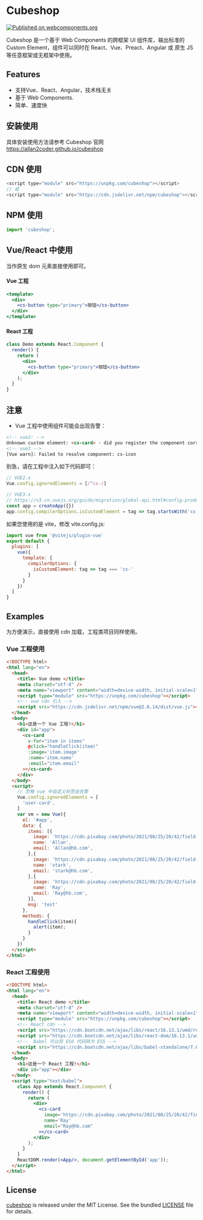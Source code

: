 # Cubeshop

[![Published on webcomponents.org](https://img.shields.io/badge/webcomponents.org-published-blue.svg)](https://www.webcomponents.org/element/owner/my-element)

Cubeshop 是一个基于 Web Components 的跨框架 UI 组件库，输出标准的 Custom Element，组件可以同时在 React、Vue、Preact、Angular 或 原生 JS 等任意框架或无框架中使用。

## Features

- 支持Vue、React、Angular，技术栈无关
- 基于 Web Components.
- 简单、速度快


## 安装使用

具体安装使用方法请参考 Cubeshop 官网 https://allan2coder.github.io/cubeshop

## CDN 使用

```js
<script type="module" src="https://unpkg.com/cubeshop"></script>
// 或
<script type="module" src="https://cdn.jsdelivr.net/npm/cubeshop"></script>
```

## NPM 使用

```js
import 'cubeshop';
```

## Vue/React 中使用

当作原生 dom 元素直接使用即可。

#### Vue 工程

```jsx
<template>
  <div>
    <cs-button type="primary">按钮</cs-button>
  </div>
</template>
```
#### React 工程

```jsx
class Demo extends React.Component {
  render() {
    return (
      <div>
        <cs-button type="primary">按钮</cs-button>
      </div>
    );
  }
}
```

##  注意

- Vue 工程中使用组件可能会出现告警：

```html
<!-- vue2: -->
Unknown custom element: <cs-card> - did you register the component correctly? For recursive components, make sure to provide the "name" option.
<!-- vue3 -->
[Vue warn]: Failed to resolve component: cs-icon 
```

别急，请在工程中注入如下代码即可：

```js
// VUE2.x
Vue.config.ignoredElements = [/^cs-/]

// VUE3.x
// https://v3.cn.vuejs.org/guide/migration/global-api.html#config-productiontip-%E7%A7%BB%E9%99%A4
const app = createApp({})
app.config.compilerOptions.isCustomElement = tag => tag.startsWith('cs-')
```

如果您使用的是 vite，修改 vite.config.js:

```js
import vue from '@vitejs/plugin-vue'
export default {
  plugins: [
    vue({
      template: {
        compilerOptions: {
          isCustomElement: tag => tag === 'cs-'
        }
      }
    })
  ]
}
```

## Examples

为方便演示，直接使用 cdn 加载，工程类项目同样使用。

### Vue 工程使用
```html
<!DOCTYPE html>
<html lang="en">
  <head>
    <title> Vue demo </title>
    <meta charset="utf-8" />
    <meta name="viewport" content="width=device-width, initial-scale=1" />
    <script type="module" src="https://unpkg.com/cubeshop"></script>
    <!-- vue cdn 引入 -->
    <script src="https://cdn.jsdelivr.net/npm/vue@2.6.14/dist/vue.js"></script>
  </head>
  <body>
    <h1>这是一个 Vue 工程!</h1>
    <div id="app">
      <cs-card
        v-for="item in items"
        @click="handleClick(item)"
        :image='item.image'
        :name='item.name'
        :email="item.email"
      ></cs-card>
    </div>
  </body>
  <script>
    // 忽略 vue 中自定义标签会告警
    Vue.config.ignoredElements = [
      'user-card',
    ]
    var vm = new Vue({
      el: '#app',
      data: {
        items: [{
          image: 'https://cdn.pixabay.com/photo/2021/08/25/20/42/field-6574455_960_720.jpg',
          name: 'Allan',
          email: 'Allan@hb.com',
        },{
          image: 'https://cdn.pixabay.com/photo/2021/08/25/20/42/field-6574455_960_720.jpg',
          name: 'stark',
          email: 'stark@hb.com',
        },{
          image: 'https://cdn.pixabay.com/photo/2021/08/25/20/42/field-6574455_960_720.jpg',
          name: 'Ray',
          email: 'Ray@hb.com',
        }],
        msg: 'test'
      },
      methods: {
        handleClick(item){
          alert(item);
        }
      }
    })
  </script>
</html>
```
### React 工程使用
```html
<!DOCTYPE html>
<html lang="en">
  <head>
    <title> React demo </title>
    <meta charset="utf-8" />
    <meta name="viewport" content="width=device-width, initial-scale=1" />
    <script type="module" src="https://unpkg.com/cubeshop"></script>
    <!-- React cdn -->
    <script src="https://cdn.bootcdn.net/ajax/libs/react/16.13.1/umd/react.production.min.js"></script>
    <script src="https://cdn.bootcdn.net/ajax/libs/react-dom/16.13.1/umd/react-dom.production.min.js"></script>
    <!--  Babel 可以将 ES6 代码转为 ES5 -->
    <script src="https://cdn.bootcdn.net/ajax/libs/babel-standalone/7.0.0-beta.3/babel.min.js"></script>
  </head>
  <body>
    <h1>这是一个 React 工程!</h1>
    <div id="app"></div>
  </body>
  <script type="text/babel">
    class App extends React.Component {
      render() {
        return (
          <div>
            <cs-card
              image='https://cdn.pixabay.com/photo/2021/08/25/20/42/field-6574455_960_720.jpg'
              name='Ray'
              email="Ray@hb.com"
            ></cs-card>
          </div>
        );
      }
    }
    ReactDOM.render(<App/>, document.getElementById('app'));
  </script>
</html>
```


## License

[cubeshop](https://github.com/allan2coder/cubeshop) is released
under the MIT License. See the bundled [LICENSE](./LICENSE) file for details.
